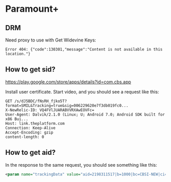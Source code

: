 # Paramount+

## DRM

Need proxy to use with Get Widevine Keys:

~~~
Error 404: {"code":130301,"message":"Content is not available in this
location."}
~~~

## How to get sid?

https://play.google.com/store/apps/details?id=com.cbs.app

Install user certificate. Start video, and you should see a request like this:

~~~
GET /s/dJ5BDC/fNsRH_fjko5T?format=SMIL&Tracking=true&sig=006229620e7f3db019fc0...
X-NewRelic-ID: VQ4FVlJUARABVVRXAwEOVFc=
User-Agent: Dalvik/2.1.0 (Linux; U; Android 7.0; Android SDK built for x86 Bui...
Host: link.theplatform.com
Connection: Keep-Alive
Accept-Encoding: gzip
content-length: 0
~~~

## How to get aid?

In the response to the same request, you should see something like this:

~~~xml
<param name="trackingData" value="aid=2198311517|b=1000|bc=CBSI-NEW|ci=1|cid=1...
~~~

